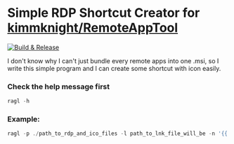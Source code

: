 # Simple RDP Shortcut Creator for [kimmknight/RemoteAppTool](https://github.com/kimmknight/remoteapptool)

[![Build & Release](https://github.com/arnesacnussem/RemoteAppGenLnk/actions/workflows/build.yaml/badge.svg)](https://github.com/arnesacnussem/RemoteAppGenLnk/releases)

I don't know why I can't just bundle every remote apps into one .msi, so I write this simple program and I can create
some shortcut with icon easily.

### Check the help message first
```powershell
ragl -h
```

### Example:

```powershell
ragl -p ./path_to_rdp_and_ico_files -l path_to_lnk_file_will_be -n '{{ .Name }} (remote)'
```
